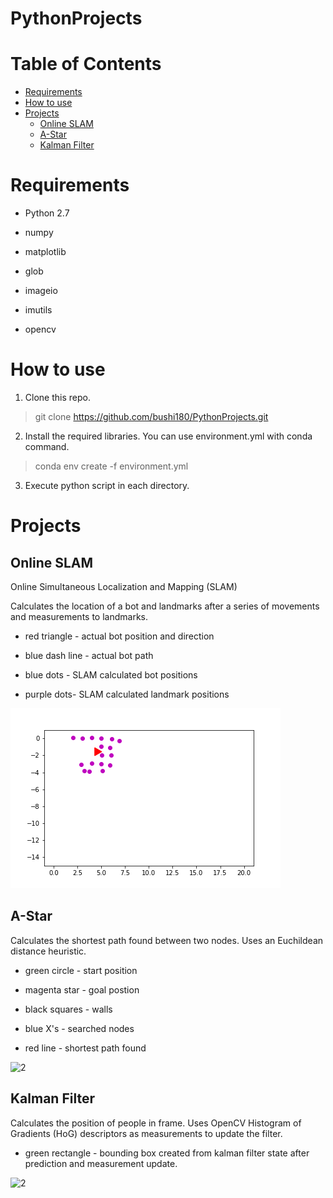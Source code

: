 # PythonProjects

# Table of Contents
   * [Requirements](#requirements)
   * [How to use](#how-to-use)
   * [Projects](#projects)
      * [Online SLAM](#online-slam)
	  * [A-Star](#a-star)
	  * [Kalman Filter](#kalman-filter)
	  
# Requirements

- Python 2.7

- numpy

- matplotlib

- glob

- imageio

- imutils

- opencv

# How to use

1. Clone this repo.

> git clone https://github.com/bushi180/PythonProjects.git


2. Install the required libraries. You can use environment.yml with conda command.

> conda env create -f environment.yml


3. Execute python script in each directory.

# Projects

## Online SLAM

Online Simultaneous Localization and Mapping (SLAM)

Calculates the location of a bot and landmarks after a series of movements and measurements to landmarks.

- red triangle - actual bot position and direction

- blue dash line - actual bot path

- blue dots - SLAM calculated bot positions

- purple dots- SLAM calculated landmark positions

![2](https://github.com/bushi180/PythonProjects/blob/master/ProjectGifs/onlineSLAM.gif)

## A-Star

Calculates the shortest path found between two nodes. Uses an Euchildean distance heuristic.

- green circle - start position

- magenta star - goal postion

- black squares - walls

- blue X's - searched nodes

- red line - shortest path found

![2](https://github.com/bushi180/PythonProjects/blob/master/ProjectGifs/aStar.gif)

## Kalman Filter

Calculates the position of people in frame. Uses OpenCV Histogram of Gradients (HoG) descriptors as measurements to update the filter.

- green rectangle - bounding box created from kalman filter state after prediction and measurement update.

![2](https://github.com/bushi180/PythonProjects/blob/master/ProjectGifs/kalmanFilter.gif)